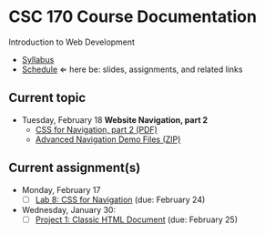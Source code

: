 # CSC 170 Course Documentation
Introduction to Web Development

- [Syllabus](syllabus.md)
- [Schedule](schedule.md)   &lArr; here be: slides, assignments, and related links

## Current topic

- Tuesday, February 18 **Website Navigation, part 2**
  - [CSS for Navigation, part 2 (PDF)](10-web-navigation2/css-positioning.pdf)
  - [Advanced Navigation Demo Files (ZIP)](10-web-navigation2/demo_advanced-navigation.zip)

## Current assignment(s)

- Monday, February 17
  - [ ] [Lab 8: CSS for Navigation](lab08-css-for-navigation/instructions.md) (due: February 24)
- Wednesday, January 30:
  - [ ] [Project 1: Classic HTML Document](project01-classic-html-document/instructions.md) (due: February 25)
